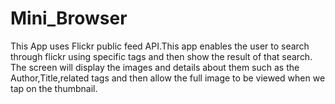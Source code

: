 # Mini_Browser

This App uses Flickr public feed API.This app enables the user to search through flickr using specific tags and then show the result of that search.
The screen will display the images and details about them such as the Author,Title,related tags and then allow the full image to be viewed when we tap on the thumbnail.

